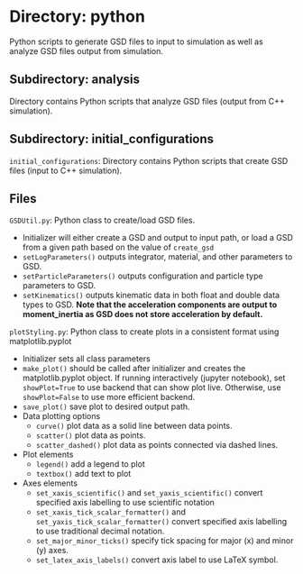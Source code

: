# Directory: python

Python scripts to generate GSD files to input to simulation as well as analyze GSD files output from simulation.

## Subdirectory: analysis

Directory contains Python scripts that analyze GSD files (output from C++ simulation).  

## Subdirectory: initial_configurations

`initial_configurations`: Directory contains Python scripts that create GSD files (input to C++ simulation).  

## Files

`GSDUtil.py`: Python class to create/load GSD files.

- Initializer will either create a GSD and output to input path, or load a GSD from a given path based on the value of `create_gsd`
- `setLogParameters()` outputs integrator, material, and other parameters to GSD.
- `setParticleParameters()` outputs configuration and particle type parameters to GSD.
- `setKinematics()` outputs kinematic data in both float and double data types to GSD.
**Note that the acceleration components are output to moment_inertia as GSD does not store acceleration by default.**

`plotStyling.py`: Python class to create plots in a consistent format using matplotlib.pyplot

- Initializer sets all class parameters
- `make_plot()` should be called after initializer and creates the matplotlib.pyplot object. 
If running interactively (jupyter notebook), set `showPlot=True` to use backend that can show plot live.
Otherwise, use `showPlot=False` to use more efficient backend.
- `save_plot()` save plot to desired output path.
- Data plotting options
  - `curve()` plot data as a solid line between data points.  
  - `scatter()` plot data as points.  
  - `scatter_dashed()` plot data as points connected via dashed lines.  
- Plot elements
  - `legend()` add a legend to plot
  - `textbox()` add text to plot
- Axes elements
  - `set_xaxis_scientific()` and `set_yaxis_scientific()` convert specified axis labelling to use scientific notation
  - `set_xaxis_tick_scalar_formatter()` and `set_yaxis_tick_scalar_formatter()` convert specified axis labelling to use traditional decimal notation.
  - `set_major_minor_ticks()` specify tick spacing for major (x) and minor (y) axes.
  - `set_latex_axis_labels()` convert axis label to use LaTeX symbol.
  